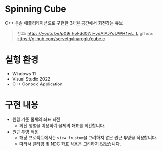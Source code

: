 # Spinning Cube

C++ 콘솔 애플리케이션으로 구현한 3차원 공간에서 회전하는 큐브

> 참고: https://youtu.be/p09i_hoFdd0?si=vdAlAoYoUWH4wL_L
github: https://github.com/servetgulnaroglu/cube.c

# 실행 환경

- Windows 11
- Visual Studio 2022
- C++ Console Application

# 구현 내용

- 원점 기준 물체의 좌표 회전
    - 회전 행렬을 이용하여 물체의 좌표를 회전합니다.
- 원근 투영 적용
    - 해당 프로젝트에서는 `view frustum`을 고려하지 않은 원근 투영을 적용합니다.
    - 따라서 클리핑 및 NDC 좌표 적용은 고려하지 않았습니다.
